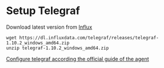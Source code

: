 # Setup Telegraf

Download latest version from [Influx](https://portal.influxdata.com/downloads/)
```
wget https://dl.influxdata.com/telegraf/releases/telegraf-1.10.2_windows_amd64.zip
unzip telegraf-1.10.2_windows_amd64.zip
```

[Configure telegraf according the official guide of the agent](https://github.com/influxdata/telegraf/blob/master/docs/WINDOWS_SERVICE.md)
